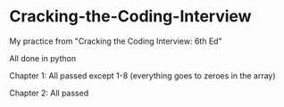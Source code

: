 # Cracking-the-Coding-Interview

My practice from "Cracking the Coding Interview: 6th Ed"

All done in python

Chapter 1: All passed except 1-8 (everything goes to zeroes in the array)

Chapter 2: All passed
